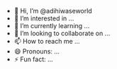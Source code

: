 - 👋 Hi, I’m @adihiwaseworld
- 👀 I’m interested in ...
- 🌱 I’m currently learning ...
- 💞️ I’m looking to collaborate on ...
- 📫 How to reach me ...
- 😄 Pronouns: ...
- ⚡ Fun fact: ...

<!---
adihiwaseworld/adihiwaseworld is a ✨ special ✨ repository because its `README.md` (this file) appears on your GitHub profile.
You can click the Preview link to take a look at your changes.
--->
